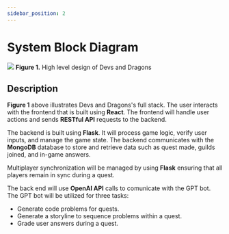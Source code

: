 ```yaml
---
sidebar_position: 2
---
```


# System Block Diagram

![](SystemBlockDiag.png)
**Figure 1.** High level design of Devs and Dragons

## Description
**Figure 1** above illustrates Devs and Dragons's full stack. The user interacts with the frontend that is built using **React**. The frontend will handle user actions and sends **RESTful API** requests to the backend.

The backend is built using **Flask**. It will process game logic, verify user inputs, and manage the game state. The backend communicates with the **MongoDB** database to store and retrieve data such as quest made, guilds joined, and in-game answers. 

Multiplayer synchronization will be managed by using **Flask** ensuring that all players remain in sync during a quest.

The back end will use **OpenAI API** calls to comunicate with the GPT bot. The GPT bot will be utilized for three tasks:
- Generate code problems for quests.
- Generate a storyline to sequence problems within a quest.
- Grade user answers during a quest.
